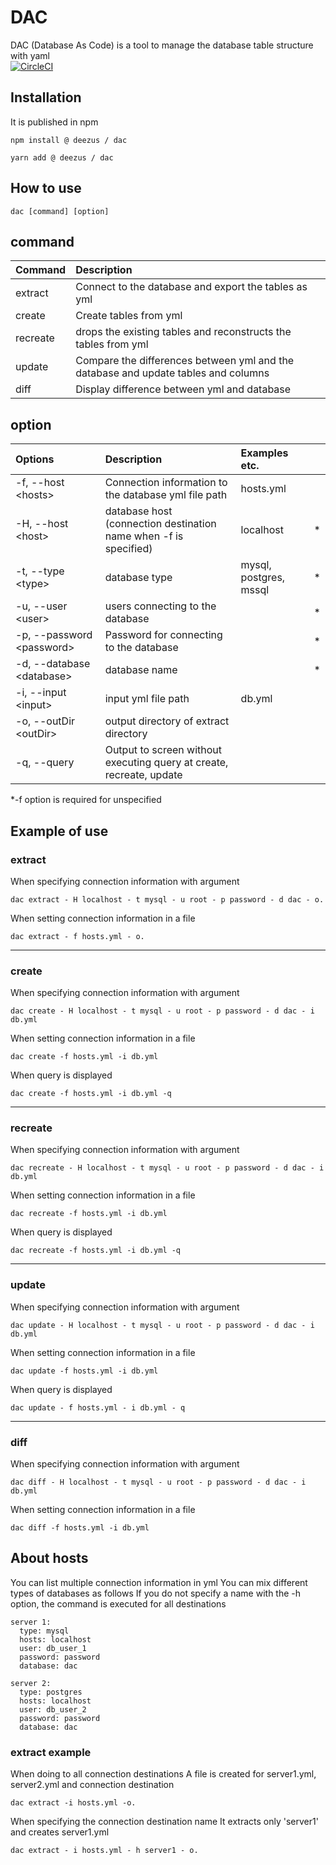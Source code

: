 # DAC
DAC (Database As Code) is a tool to manage the database table structure with yaml  
[![CircleCI](https://circleci.com/gh/deezus-net/dac/tree/master.svg?style=svg)](https://circleci.com/gh/deezus-net/dac/tree/develop)

## Installation
It is published in npm
```
npm install @ deezus / dac
```
```
yarn add @ deezus / dac
```

## How to use
```
dac [command] [option]
```

## command
| Command | Description |
|:---|:---|
| extract | Connect to the database and export the tables as yml |
| create | Create tables from yml |
| recreate | drops the existing tables and reconstructs the tables from yml |
| update | Compare the differences between yml and the database and update tables and columns |
| diff | Display difference between yml and database |

## option
| Options | Description | Examples etc. | |
|:---|:---|:---|:---:|
| -f, --host &lt;hosts&gt; | Connection information to the database yml file path | hosts.yml | |
| -H, --host &lt;host&gt; | database host (connection destination name when -f is specified) | localhost | * ||
| -t, --type &lt;type&gt; | database type | mysql, postgres, mssql | * |
| -u, --user &lt;user&gt;| users connecting to the database | | * |
| -p, --password &lt;password&gt; | Password for connecting to the database | | * |
| -d, --database &lt;database&gt; | database name | | * |
| -i, --input &lt;input&gt; | input yml file path | db.yml | |
| -o, --outDir &lt;outDir&gt; | output directory of extract directory | | |
| -q, --query | Output to screen without executing query at create, recreate, update | | |

*-f option is required for unspecified

## Example of use

### extract
When specifying connection information with argument
```
dac extract - H localhost - t mysql - u root - p password - d dac - o.
```
When setting connection information in a file
```
dac extract - f hosts.yml - o.
```
--------------
  
### create
When specifying connection information with argument
```
dac create - H localhost - t mysql - u root - p password - d dac - i db.yml
```
When setting connection information in a file
```
dac create -f hosts.yml -i db.yml
```
When query is displayed
```
dac create -f hosts.yml -i db.yml -q
```
--------------
  
### recreate
When specifying connection information with argument
```
dac recreate - H localhost - t mysql - u root - p password - d dac - i db.yml
```
When setting connection information in a file
```
dac recreate -f hosts.yml -i db.yml
```
When query is displayed
```
dac recreate -f hosts.yml -i db.yml -q
```
--------------
  
### update
When specifying connection information with argument
```
dac update - H localhost - t mysql - u root - p password - d dac - i db.yml
```
When setting connection information in a file
```
dac update -f hosts.yml -i db.yml
```
When query is displayed
```
dac update - f hosts.yml - i db.yml - q
```
--------------
  
### diff
When specifying connection information with argument
```
dac diff - H localhost - t mysql - u root - p password - d dac - i db.yml
```
When setting connection information in a file
```
dac diff -f hosts.yml -i db.yml
```

## About hosts
You can list multiple connection information in yml
You can mix different types of databases as follows
If you do not specify a name with the -h option, the command is executed for all destinations
```yaml: hosts.yml
server 1:
  type: mysql
  hosts: localhost
  user: db_user_1
  password: password
  database: dac
 
server 2:
  type: postgres
  hosts: localhost
  user: db_user_2
  password: password
  database: dac
```

### extract example
When doing to all connection destinations
A file is created for server1.yml, server2.yml and connection destination
```
dac extract -i hosts.yml -o.
```

When specifying the connection destination name
It extracts only 'server1' and creates server1.yml
```
dac extract - i hosts.yml - h server1 - o.
```
